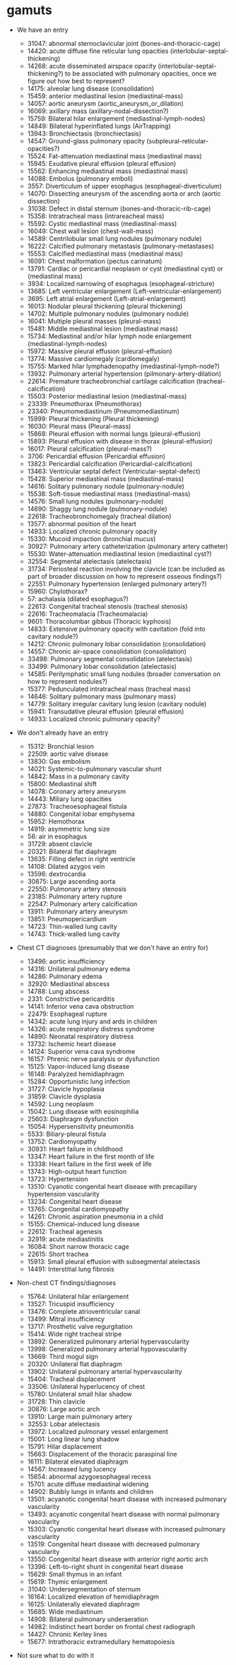 # gamuts

- We have an entry
  - 31047: abnormal sternoclavicular joint
  (bones-and-thoracic-cage)
  - 14420: acute diffuse fine reticular lung opacities
  (interlobular-septal-thickening)
  - 14268: acute disseminated airspace opacity
  (interlobular-septal-thickening?)
  to be associated with pulmonary opacities, once we figure out how best to represent?
  - 14175: alveolar lung disease
  (consolidation)
  - 15459: anterior mediastinal lesion
  (mediastinal-mass)
  - 14057: aortic aneurysm
  (aortic_aneurysm_or_dilation)
  - 16069: axillary mass
  (axillary-nodal-dissection?)
  - 15759: Bilateral hilar enlargement
  (mediastinal-lymph-nodes)
  - 14849: Bilateral hyperinflated lungs
  (AirTrapping)
  - 13943: Bronchiectasis
  (bronchiectasis)
  - 14547: Ground-glass pulmonary opacity
  (subpleural-reticular-opacities?)
  - 15524: Fat-attenuation mediastinal mass
  (mediastinal mass)
  - 15945: Exudative pleural effusion
  (pleural effusion)
  - 15562: Enhancing mediastinal mass
  (mediastinal mass)
  - 14088: Embolus
  (pulmonary emboli)
  - 3557: Diverticulum of upper esophagus
  (esophageal-diverticulum)
  - 14070: Dissecting aneurysm of the ascending aorta or arch
  (aortic dissection)
  - 31038: Defect in distal sternum
  (bones-and-thoracic-rib-cage)
  - 15358: Intratracheal mass
  (intrareacheal mass)
  - 15592: Cystic mediastinal mass
  (mediastinal-mass)
  - 16049: Chest wall lesion
  (chest-wall-mass)
  - 14589: Centrilobular small lung nodules
  (pulmonary nodule)
  - 16222: Calcified pulmonary metastasis
  (pulmonary-metastases)
  - 15553: Calcified mediastinal mass
  (mediastinal mass)
  - 16091: Chest malformation
  (pectus carinatum)
  - 13791: Cardiac or pericardial neoplasm or cyst
  (mediastinal cyst) or (mediastinal mass)
  - 3934: Localized narrowing of esophagus
  (esophageal-stricture)
  - 13685: Left ventricular enlargement
  (Left-ventricular-enlargement)
  - 3695: Left atrial enlargement
  (Left-atrial-enlargement)
  - 16013: Nodular pleural thickening
  (pleural thickening)
  - 14702: Multiple pulmonary nodules
  (pulmonary nodule)
  - 16041: Multiple pleural masses
  (pleural-mass)
  - 15481: Middle mediastinal lesion
  (mediastinal mass)
  - 15734: Mediastinal and/or hilar lymph node enlargement
  (mediastinal-lymph-nodes)
  - 15972: Massive pleural effusion
  (pleural-effusion)
  - 13774: Massive cardiomegaly
  (cardiomegaly)
  - 15755: Marked hilar lymphadenopathy
  (mediastinal-lymph-node?)
  - 13932: Pulmonary arterial hypertension
  (pilmonary-artery-dilation)
  - 22614: Premature tracheobronchial cartilage calcification
  (tracheal- calcification)
  - 15503: Posterior mediastinal lesion
  (mediastinal-mass)
  - 23339: Pneumothorax
  (Pneumothorax)
  - 23340: Pneumomediastinum
  (Pneumomediastinum)
  - 15999: Pleural thickening
  (Pleural thickening)
  - 16030: Pleural mass
  (Pleural-mass)
  - 15868: Pleural effusion with normal lungs
  (pleural-effusion)
  - 15893: Pleural effusion with disease in thorax
  (pleural-effusion)
  - 16017: Pleural calcification
  (pleural-mass?)
  - 3706: Pericardial effusion
  (Pericardial effusion)
  - 13823: Pericardial calcification
  (Pericardial-calcification)
  - 13463: Ventricular septal defect
  (Ventricular-septal-defect)
  - 15428: Superior mediastinal mass
  (mediastinal-mass)
  - 14616: Solitary pulmonary nodule
  (pulmonary-nodule)
  - 15538: Soft-tissue mediastinal mass
  (mediastinal-mass)
  - 14576: Small lung nodules
  (pulmonary-nodule)
  - 14690: Shaggy lung nodule
  (pulmonary-nodule)
  - 22618: Tracheobronchomegaly
  (tracheal dilation)
  - 13577: abnormal position of the heart
  - 14933: Localized chronic pulmonary opacity
  - 15330: Mucoid impaction
  (bronchial mucus)
  - 30927: Pulmonary artery catheterization
  (pulmonary artery catheter)
  - 15530: Water-attenuation mediastinal lesion
  (mediastinal cyst?)
  - 32554: Segmental atelectasis
  (atelectasis)
  - 31734: Periosteal reaction involving the clavicle
  (can be included as part of broader discussion on how to represent osseous findings?)
  - 22551: Pulmonary hypertension
  (enlarged pulmonary artery?)
  - 15960: Chylothorax?
  - 57: achalasia
  (dilated esophagus?)
  - 22613: Congenital tracheal stenosis
  (tracheal stenosis)
  - 22616: Tracheomalacia
  (Tracheomalacia)
  - 9601: Thoracolumbar gibbus
  (Thoracic kyphosis)
  - 14833: Extensive pulmonary opacity with cavitation
  (fold into cavitary nodule?)
  - 14212: Chronic pulmonary lobar consolidation
  (consolidation)
  - 14557: Chronic air-space consolidation
  (consolidation)
  - 33498: Pulmonary segmental consolidation
  (atelectasis)
  - 33499: Pulmonary lobar consolidation
  (atelectasis)
  - 14585: Perilymphatic small lung nodules
  (broader conversation on how to represent nodules?)
  - 15377: Pedunculated intratracheal mass
  (tracheal mass)
  - 14646: Solitary pulmonary mass
  (pulmonary mass)
  - 14779: Solitary irregular cavitary lung lesion
  (cavitary nodule)
  - 15941: Transudative pleural effusion
  (pleural effusion)
  - 14933: Localized chronic pulmonary opacity?

- We don't already have an entry
  - 15312: Bronchial lesion
  - 22509: aortic valve disease
  - 13830: Gas embolism
  - 14021: Systemic-to-pulmonary vascular shunt
  - 14842: Mass in a pulmonary cavity
  - 15800: Mediastinal shift
  - 14078: Coronary artery aneurysm
  - 14443: Miliary lung opacities
  - 27873: Tracheoesophageal fistula
  - 14880: Congenital lobar emphysema
  - 15952: Hemothorax
  - 14919: asymmetric lung size
  - 56: air in esophagus
  - 31729: absent clavicle
  - 20321: Bilateral flat diaphragm
  - 13635: Filling defect in right ventricle
  - 14108: Dilated azygos vein
  - 13596: dextrocardia
  - 30875: Large ascending aorta
  - 22550: Pulmonary artery stenosis
  - 23185: Pulmonary artery rupture
  - 22547: Pulmonary artery calcification
  - 13911: Pulmonary artery aneurysm
  - 13851: Pneumopericardium
  - 14723: Thin-walled lung cavity
  - 14743: Thick-walled lung cavity

- Chest CT diagnoses (presumably that we don't have an entry for)
  - 13496: aortic insufficiency
  - 14316: Unilateral pulmonary edema
  - 14286: Pulmonary edema
  - 32920: Mediastinal abscess
  - 14788: Lung abscess
  - 2331: Constrictive pericarditis
  - 14141: Inferior vena cava obstruction
  - 22479: Esophageal rupture
  - 14342: acute lung injury and ards in children
  - 14326: acute respiratory distress syndrome
  - 14890: Neonatal respiratory distress
  - 13732: Ischemic heart disease
  - 14124: Superior vena cava syndrome
  - 16157: Phrenic nerve paralysis or dysfunction
  - 15125: Vapor-induced lung disease
  - 16148: Paralyzed hemidiaphragm
  - 15284: Opportunistic lung infection
  - 31727: Clavicle hypoplasia
  - 31859: Clavicle dysplasia
  - 14592: Lung neoplasm
  - 15042: Lung disease with eosinophilia
  - 25603: Diaphragm dysfunction
  - 15054: Hypersensitivity pneumonitis
  - 5533: Biliary-pleural fistula
  - 13752: Cardiomyopathy
  - 30931: Heart failure in childhood
  - 13347: Heart failure in the first month of life
  - 13338: Heart failure in the first week of life
  - 13743: High-output heart function
  - 13723: Hypertension
  - 13510: Cyanotic congenital heart disease with precapillary hypertension vascularity
  - 13234: Congenital heart disease
  - 13765: Congenital cardiomyopathy
  - 14261: Chronic aspiration pneumonia in a child
  - 15155: Chemical-induced lung disease
  - 22612: Tracheal agenesis
  - 32919: acute mediastinitis
  - 16084: Short narrow thoracic cage
  - 22615: Short trachea
  - 15913: Small pleural effusion with subsegmental atelectasis
  - 14491: Interstitial lung fibrosis

- Non-chest CT findings/diagnoses
  - 15764: Unilateral hilar enlargement
  - 13527: Tricuspid insufficiency
  - 13476: Complete atrioventricular canal
  - 13499: Mitral insufficiency
  - 13717: Prosthetic valve regurgitation
  - 15414: Wide right tracheal stripe
  - 13892: Generalized pulmonary arterial hypervascularity
  - 13998: Generalized pulmonary arterial hypovascularity
  - 13669: Third mogul sign
  - 20320: Unilateral flat diaphragm
  - 13902: Unilateral pulmonary arterial hypervascularity
  - 15404: Tracheal displacement
  - 33506: Unilateral hyperlucency of chest
  - 15780: Unilateral small hilar shadow
  - 31728: Thin clavicle
  - 30876: Large aortic arch
  - 13910: Large main pulmonary artery
  - 32553: Lobar atelectasis
  - 13972: Localized pulmonary vessel enlargement
  - 15001: Long linear lung shadow
  - 15791: Hilar displacement
  - 15663: Displacement of the thoracic paraspinal line
  - 16111: Bilateral elevated diaphragm
  - 14567: Increased lung lucency
  - 15654: abnormal azygoesophageal recess
  - 15701: acute diffuse mediastinal widening
  - 14902: Bubbly lungs in infants and children
  - 13501: acyanotic congenital heart disease with increased pulmonary vascularity
  - 13493: acyanotic congenital heart disease with normal pulmonary vascularity
  - 15303: Cyanotic congenital heart disease with increased pulmonary vascularity
  - 13519: Congenital heart disease with decreased pulmonary vascularity
  - 13550: Congenital heart disease with anterior right aortic arch
  - 13396: Left-to-right shunt in congenital heart disease
  - 15629: Small thymus in an infant
  - 15619: Thymic enlargement
  - 31040: Undersegmentation of sternum
  - 16164: Localized elevation of hemidiaphragm
  - 16125: Unilaterally elevated diaphragm
  - 15685: Wide mediastinum
  - 14908: Bilateral pulmonary underaeration
  - 14982: Indistinct heart border on frontal chest radiograph
  - 14427: Chronic Kerley lines
  - 15677: Intrathoracic extramedullary hematopoiesis

- Not sure what to do with it